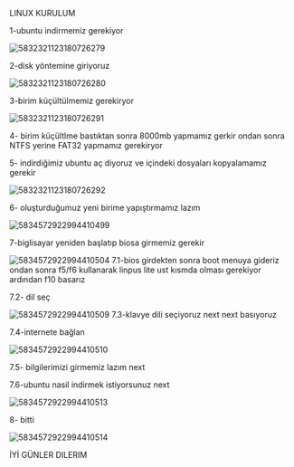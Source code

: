 LINUX KURULUM

1-ubuntu indirmemiz  gerekiyor

![5832321123180726279](https://github.com/user-attachments/assets/7686953b-a0eb-445c-b2dc-d7d2d8ab9f2e)

2-disk yöntemine giriyoruz

![5832321123180726280](https://github.com/user-attachments/assets/8716c728-9451-4b46-87d4-7b80e97f88ed)

3-birim küçültülmemiz gerekiryor

![5832321123180726291](https://github.com/user-attachments/assets/f8023b38-87bb-4796-aeb4-5b7f4ace40e1)

4- birim küçültlme bastıktan sonra 8000mb yapmamız gerkir ondan sonra NTFS yerine FAT32 yapmamız gerekiryor

5- indirdiğimiz ubuntu aç diyoruz  ve içindeki dosyaları kopyalamamız gerekir 

![5832321123180726292](https://github.com/user-attachments/assets/3eb17aa8-ddcf-4e42-b41a-fb9c94cccf16)

6- oluşturduğumuz yeni birime yapıştırmamız lazım

![5834572922994410499](https://github.com/user-attachments/assets/61fb1123-7dad-4f74-8a00-9cbd9eae2fe5)

7-biglisayar yeniden başlatıp biosa girmemiz gerekir

![5834572922994410504](https://github.com/user-attachments/assets/bee6c268-e0b2-4c51-b3a7-11c97bcbca92)
7.1-bios girdekten sonra boot menuya gideriz  ondan sonra  f5/f6 kullanarak linpus lite ust kısmda olması gerekiyor ardından f10 basarız 

7.2- dil seç

![5834572922994410509](https://github.com/user-attachments/assets/46d4689c-2316-457b-afec-d661bacbb664)
7.3-klavye dili seçiyoruz next next basıyoruz 

7.4-internete bağlan

![5834572922994410510](https://github.com/user-attachments/assets/88e195aa-95c2-44a3-96e4-e154cb974102)

7.5- bilgilerimizi girmemiz lazım  next 

7.6-ubuntu nasil indirmek istiyorsunuz next

![5834572922994410513](https://github.com/user-attachments/assets/11f19fd5-5af7-4d81-8d4e-7c0590e062fb)

8- bitti 

![5834572922994410514](https://github.com/user-attachments/assets/219b604d-effe-484e-870d-d070f813f16a)

İYİ GÜNLER DILERIM











